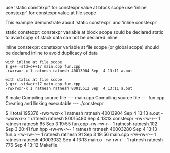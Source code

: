 
use 'static constexpr' for constexpr value at block scope
use 'inline constexpr' for constexpr value at file scope

This example demonstrate about 'static constexpr' and 'inline constexpr'

static constexpr:
    constexpr variable at block scope 
        sould be declared static to avoid copy of stack data
        can not be declared inline

inline constexpr:
    constexpr variable at file scope (or global scope)
    should be declared inline to avoid duplicacy of data 

    with inline at file scope
    $ g++ -std=c++17 main.cpp fun.cpp
    -rwxrwxr-x 1 ratnesh ratnesh 40013904 Sep  4 13:11 a.out

    with static at file scope
    $ g++ -std=c++17 main.cpp fun.cpp
    -rwxrwxr-x 1 ratnesh ratnesh 80015512 Sep  4 13:11 a.out


$ make
Compiling source file --- main.cpp
Compiling source file --- fun.cpp
Creating and linking executable --- ./constexpr

$ ll
total 195376
-rwxrwxr-x 1 ratnesh ratnesh 40013904 Sep  4 13:13 a.out
-rwxrwxr-x 1 ratnesh ratnesh 80015480 Sep  4 13:13 constexpr
-rw-rw-r-- 1 ratnesh ratnesh       65 Sep  3 19:55 fun.cpp
-rw-rw-r-- 1 ratnesh ratnesh      102 Sep  3 20:41 fun.hpp
-rw-rw-r-- 1 ratnesh ratnesh 40003280 Sep  4 13:13 fun.o
-rw-rw-r-- 1 ratnesh ratnesh       91 Sep  3 19:56 main.cpp
-rw-rw-r-- 1 ratnesh ratnesh 40003032 Sep  4 13:13 main.o
-rw-rw-r-- 1 ratnesh ratnesh      776 Sep  4 13:12 Makefile

